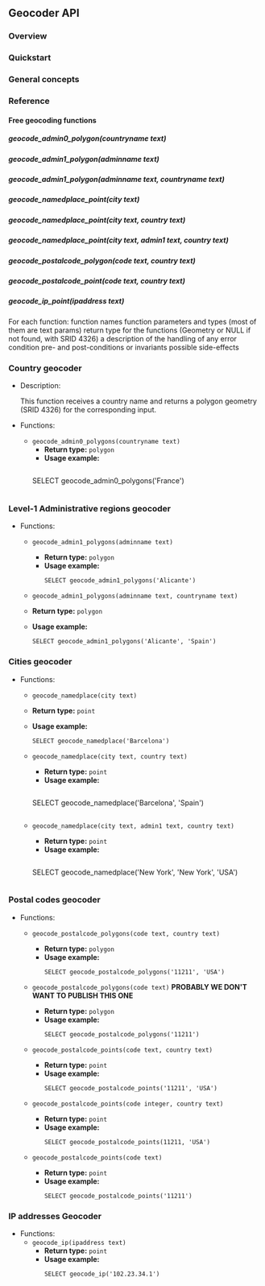 ## Geocoder API

### Overview
### Quickstart
### General concepts
### Reference
#### Free geocoding functions

 ##### geocode_admin0_polygon(countryname text)
 ##### geocode_admin1_polygon(adminname text)
 ##### geocode_admin1_polygon(adminname text, countryname text)
 ##### geocode_namedplace_point(city text)
 ##### geocode_namedplace_point(city text, country text)
 ##### geocode_namedplace_point(city text, admin1 text, country text)
 ##### geocode_postalcode_polygon(code text, country text)
 ##### geocode_postalcode_point(code text, country text)
 ##### geocode_ip_point(ipaddress text)


 For each function:
function names
function parameters and types (most of them are text params)
return type for the functions  (Geometry or NULL if not found, with SRID 4326)
a description of the handling of any error condition
pre- and post-conditions or invariants
possible side-effects



### Country geocoder
* Description:

  This function receives a country name and returns a polygon geometry (SRID 4326) for the corresponding input.
* Functions:
  * `geocode_admin0_polygons(countryname text)`
     * **Return type:** `polygon`
     * **Usage example:**
       `````
      SELECT geocode_admin0_polygons('France')
      `````

### Level-1 Administrative regions geocoder
* Functions: 
  * `geocode_admin1_polygons(adminname text)`
    *  **Return type:** `polygon`
    * **Usage example:**
      `````
      SELECT geocode_admin1_polygons('Alicante')
      `````

  *  `geocode_admin1_polygons(adminname text, countryname text)`
    *  **Return type:** `polygon`
    * **Usage example:**
      `````
      SELECT geocode_admin1_polygons('Alicante', 'Spain')
      `````

### Cities geocoder
* Functions:
  *  `geocode_namedplace(city text)`
    * **Return type:** `point`
    * **Usage example:**
      `````
      SELECT geocode_namedplace('Barcelona')
      `````

  *  `geocode_namedplace(city text, country text)`
     * **Return type:** `point`
      * **Usage example:**
        `````
      SELECT geocode_namedplace('Barcelona', 'Spain')
      `````

  *  `geocode_namedplace(city text, admin1 text, country text)`
      * **Return type:** `point`
      * **Usage example:**
        `````
      SELECT geocode_namedplace('New York', 'New York', 'USA')
      `````

### Postal codes geocoder
* Functions:
  * `geocode_postalcode_polygons(code text, country text)`
    * **Return type:** `polygon`
    * **Usage example:**
        `````
      SELECT geocode_postalcode_polygons('11211', 'USA')
      `````

  * `geocode_postalcode_polygons(code text)` **PROBABLY WE DON'T WANT TO PUBLISH THIS ONE**
    * **Return type:** `polygon` 
    * **Usage example:**
      `````
      SELECT geocode_postalcode_polygons('11211')
      `````

  * `geocode_postalcode_points(code text, country text)`
    * **Return type:** `point`
    * **Usage example:**
        `````
      SELECT geocode_postalcode_points('11211', 'USA')
      `````

  * `geocode_postalcode_points(code integer, country text)`
    * **Return type:** `point`
    * **Usage example:**
        `````
      SELECT geocode_postalcode_points(11211, 'USA')
      `````

  * `geocode_postalcode_points(code text)`
    * **Return type:** `point`
    * **Usage example:**
        `````
      SELECT geocode_postalcode_points('11211')
      `````


### IP addresses Geocoder
* Functions:
  * `geocode_ip(ipaddress text)`
    * **Return type:** `point`
    * **Usage example:**
        `````
      SELECT geocode_ip('102.23.34.1')
      `````
